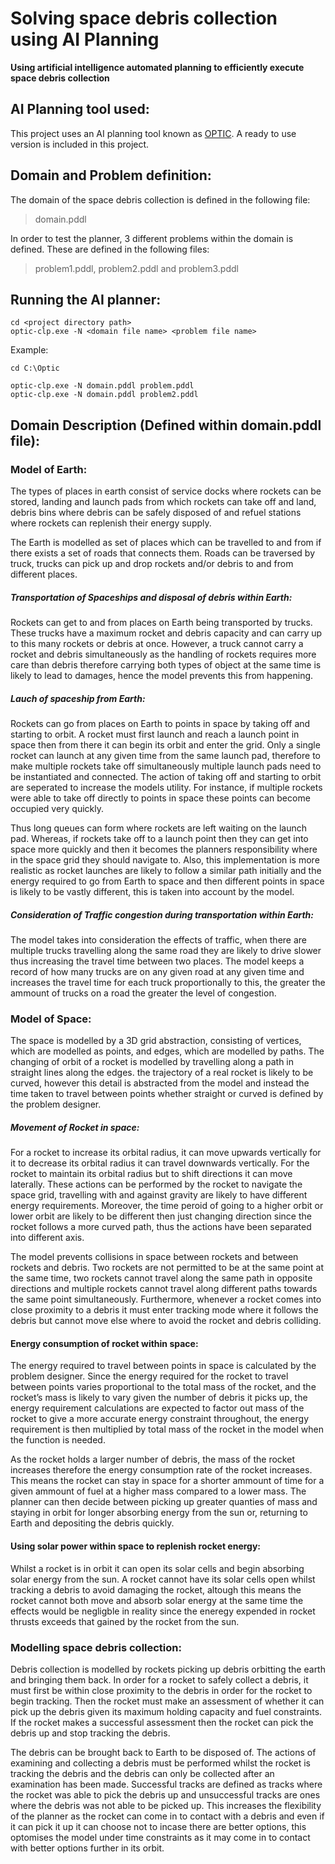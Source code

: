 # Solving space debris collection using AI Planning
**Using artificial intelligence automated planning to efficiently execute space debris collection**


## AI Planning tool used:
This project uses an AI planning tool known as [OPTIC](https://nms.kcl.ac.uk/planning/index.html). A ready to use version is included in this project.

## Domain and Problem definition:
The domain of the space debris collection is defined in the following file:
> domain.pddl

In order to test the planner, 3 different problems within the domain is defined. These are defined in the following files:
> problem1.pddl, problem2.pddl and problem3.pddl

## Running the AI planner:
```
cd <project directory path>
optic-clp.exe -N <domain file name> <problem file name>
```
Example:
```
cd C:\Optic

optic-clp.exe -N domain.pddl problem.pddl
optic-clp.exe -N domain.pddl problem2.pddl
```

## Domain Description (Defined within domain.pddl file):
### Model of Earth:
The types of places in earth consist of service docks where rockets can be stored, landing and launch pads from which rockets can take off and land, debris bins where debris can be safely disposed of and refuel stations where rockets can replenish their energy supply.

The Earth is modelled as set of places which can be travelled to and from if there exists a set of roads that connects them. Roads can be traversed by truck, trucks can pick up and drop rockets and/or debris to and from different places.

##### Transportation of Spaceships and disposal of debris within Earth:
Rockets can get to and from places on Earth being transported by trucks. These trucks have a maximum rocket and debris capacity and can carry up to this many rockets or debris at once. However, a truck cannot carry a rocket and debris simultaneously as the handling of rockets requires more care than debris therefore carrying both types of object at the same time is likely to lead to damages, hence the model prevents this from happening.

##### Lauch of spaceship from Earth:
Rockets can go from places on Earth to points in space by taking off and starting to orbit. A rocket must first launch and reach a launch point in space then from there it can begin its orbit and enter the grid. Only a single rocket can launch at any given time from the same launch pad, therefore to make multiple rockets take off simultaneously multiple launch pads need to be instantiated and connected. The action of taking off and starting to orbit are seperated to increase the models utility. For instance, if multiple rockets were able to take off directly to points in space these points can become occupied very quickly.

Thus long queues can form where rockets are left waiting on the launch pad. Whereas, if rockets take off to a launch point then they can get into space more quickly and then it becomes the planners responsibility where in the space grid they should navigate to. Also, this implementation is more realistic as rocket launches are likely to follow a similar path initially and the energy required to go from Earth to space and then different points in space is likely to be vastly different, this is taken into account by the model.

##### Consideration of Traffic congestion during transportation within Earth:
The model takes into consideration the effects of traffic, when there are multiple trucks travelling along the same road they are likely to drive slower thus increasing the travel time between two places. The model keeps a record of how many trucks are on any given road at any given time and increases the travel time for each truck proportionally to this, the greater the ammount of trucks on a road the greater the level of congestion.


### Model of Space:
The space is modelled by a 3D grid abstraction, consisting of vertices, which are modelled as points, and edges, which are modelled by paths. The changing of orbit of a rocket is modelled by travelling along a path in straight lines along the edges. the trajectory of a real rocket is likely to be curved, however this detail is abstracted from the model and instead the time taken to travel between points whether straight or curved is defined by the problem designer.

##### Movement of Rocket in space:
For a rocket to increase its orbital radius, it can move upwards vertically for it to decrease its orbital radius it can travel downwards vertically. For the rocket to maintain its orbital radius but to shift directions it can move laterally. These actions can be performed by the rocket to navigate the space grid, travelling with and against gravity are likely to have different energy requirements. Moreover, the time peroid of going to a higher orbit or lower orbit are likely to be different then just changing direction since the rocket follows a more curved path, thus the actions have been separated into different axis.

The model prevents collisions in space between rockets and between rockets and debris. Two rockets are not permitted to be at the same point at the same time, two rockets cannot travel along the same path in opposite directions and multiple rockets cannot travel along different paths towards the same point simultaneously. Furthermore, whenever a rocket comes into close proximity to a debris it must enter tracking mode where it follows the debris but cannot move else where to avoid the rocket and debris colliding.

#### Energy consumption of rocket within space:
The energy required to travel between points in space is calculated by the problem designer. Since the energy required for the rocket to travel between points varies proportional to the total mass of the rocket, and the rocket’s mass is likely to vary given the number of debris it picks up, the energy requirement calculations are expected to factor out mass of the rocket to give a more accurate energy constraint throughout, the energy requirement is then multiplied by total mass of the rocket in the model when the function is needed.

As the rocket holds a larger number of debris, the mass of the rocket increases therefore the energy consumption rate of the rocket increases. This means the rocket can stay in space for a shorter ammount of time for a given ammount of fuel at a higher mass compared to a lower mass. The planner can then decide between picking up greater quanties of mass and staying in orbit for longer absorbing energy from the sun or, returning to Earth and depositing the debris quickly.

#### Using solar power within space to replenish rocket energy:
Whilst a rocket is in orbit it can open its solar cells and begin absorbing solar energy from the sun. A rocket cannot have its solar cells open whilst tracking a debris to avoid damaging the rocket, altough this means the rocket cannot both move and absorb solar energy at the same time the effects would be negligble in reality since the eneregy expended in rocket thrusts exceeds that gained by the rocket from the sun.

### Modelling space debris collection:
Debris collection is modelled by rockets picking up debris orbitting the earth and bringing them back. In order for a rocket to safely collect a debris, it must first be within close proximity to the debris in order for the rocket to begin tracking. Then the rocket must make an assessment of whether it can pick up the debris given its maximum holding capacity and fuel constraints. If the rocket makes a successful assessment then the rocket can pick the debris up and stop tracking the debris.

The debris can be brought back to Earth to be disposed of. The actions of examining and collecting a debris must be performed whilst the rocket is tracking the debris and the debris can only be collected after an examination has been made. Successful tracks are defined as tracks where the rocket was able to pick the debris up and unsuccessful tracks are ones where the debris was not able to be picked up. This increases the flexibility of the planner as the rocket can come in to contact with a debris and even if it can pick it up it can choose not to incase there are better options, this optomises the model under time constraints as it may come in to contact with better options further in its orbit.
